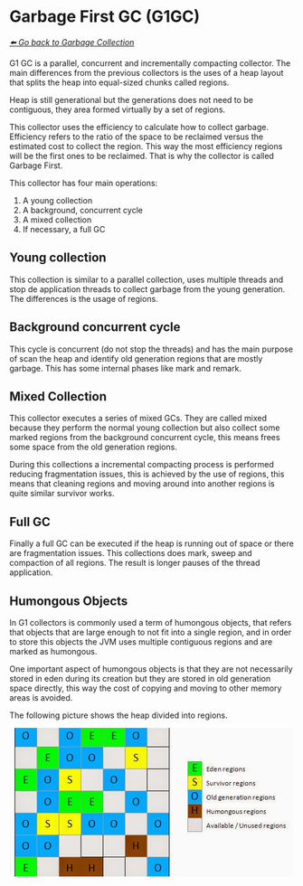 # Garbage First GC (G1GC)

*[:arrow_left: Go back to Garbage Collection](../GARBAGE_COLLECTION.md)*

G1 GC is a parallel, concurrent and incrementally compacting collector. The main differences from the previous collectors is the uses of a heap layout that splits the heap into equal-sized chunks called regions.

Heap is still generational but the generations does not need to be contiguous, they area formed virtually by a set of regions.

This collector uses the efficiency to calculate how to collect garbage. Efficiency refers to the ratio of the space to be reclaimed versus the estimated cost to collect the region. This way the most efficiency regions will be the first ones to be reclaimed. That is why the collector is called Garbage First.

This collector has four main operations:

1. A young collection
2. A background, concurrent cycle
3. A mixed collection
4. If necessary, a full GC

## Young collection

This collection is similar to a parallel collection, uses multiple threads and stop de application threads to collect garbage from the young generation. The differences is the usage of regions.

## Background concurrent cycle

This cycle is concurrent (do not stop the threads) and has the main purpose of scan the heap and identify old generation regions that are mostly garbage. This has some internal phases like mark and remark.

## Mixed Collection

This collector executes a series of mixed GCs. They are called mixed because they perform the normal young collection but also collect some marked regions from the background concurrent cycle, this means frees some space from the old generation regions. 

During this collections a incremental compacting process is performed reducing fragmentation issues, this is achieved by the use of regions, this means that cleaning regions and moving around into another regions is quite similar survivor works.

## Full GC

Finally a full GC can be executed if the heap is running out of space or there are fragmentation issues. This collections does mark, sweep and compaction of all regions. The result is longer pauses of the thread application.

## Humongous Objects

In G1 collectors is commonly used a term of humongous objects, that refers that objects that are large enough to not fit into a single region, and in order to store this objects the JVM uses multiple contiguous regions and are marked as humongous.

One important aspect of humongous objects is that they are not necessarily stored in eden during its creation but they are stored in old generation space directly, this way the cost of copying and moving to other memory areas is avoided. 


The following picture shows the heap divided into regions.

![G1 regions](../img/g1_regions.png)